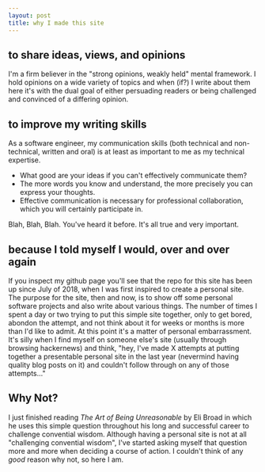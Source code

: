 ```yaml
---
layout: post
title: why I made this site
---
```


## to share ideas, views, and opinions
I'm a firm believer in the "strong opinions, weakly held" mental framework. I hold opinions on a wide variety of topics and when (if?) I write about them here it's with the dual goal of either persuading readers or being challenged and convinced of a differing opinion.


## to improve my writing skills
As a software engineer, my communication skills (both technical and non-technical, written and oral) is at least as important to me as my technical expertise.

- What good are your ideas if you can't effectively communicate them?
- The more words you know and understand, the more precisely you can express your thoughts.
- Effective communication is necessary for professional collaboration, which you will certainly participate in.

Blah, Blah, Blah. You've heard it before. It's all true and very important.

## because I told myself I would, over and over again
If you inspect my github page you'll see that the repo for this site has been up since July of 2018, when I was first inspired to create a personal site. The purpose for the site, then and now, is to show off some personal software projects and also write about various things. The number of times I spent a day or two trying to put this simple site together, only to get bored, abondon the attempt, and not think about it for weeks or months is more than I'd like to admit. At this point it's a matter of personal embarrassment. It's silly when I find myself on someone else's site (usually through browsing hackernews) and think, "hey, I've made X attempts at putting together a presentable personal site in the last year (nevermind having quality blog posts on it) and couldn't follow through on any of those attempts..."

## Why Not?
I just finished reading *The Art of Being Unreasonable* by Eli Broad in which he uses this simple question throughout his long and successful career to challenge convential wisdom. Although having a personal site is not at all "challenging convential wisdom", I've started asking myself that question more and more when deciding a course of action. I couldn't think of any *good* reason why not, so here I am.

